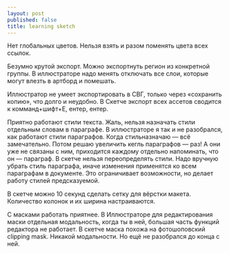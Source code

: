 ```yaml
---
layout: post
published: false
title: learning sketch
---
```

Нет глобальных цветов. Нельзя взять и разом поменять цвета всех ссылок.

Безумно крутой экспорт. Можно экспортнуть регион из конкретной группы. В иллюстраторе надо менять отключать все слои, которые могут влезть в артборд и помешать.

Иллюстратор не умеет экспортировать в СВГ, только через «сохранить копию», что долго и неудобно. В Скетче экспорт всех ассетов сводится к комманд+шифт+E, ентер, ентер.

Приятно работают стили текста. Жаль, нельзя назначать стили отдельным словам в параграфе. В иллюстраторе я так и не разобрался, как работают стили параграфов. Когда стильназначаю — всё замечательно. Потом решаю увеличить кегль параграфов — раз! А они уже не связаны с ним, приходится каждому отдельно напоминать, что он — параграф. В скетче нельзя переопределять стили. Надо вручную убрать стиль параграфа, иначе изменения применятся ко всем параграфам в документе. Это ограничивает возможности, но делает работу стилей предсказуемой.

В скетче можно 10 секунд сделать сетку для вёрстки макета. Количество колонок и их ширина настраиваются.

С масками работать приятнее. В Иллюстраторе для редактирования маски отдельная модальность, когда ты в ней, большая часть функций редактора не работает. В скетче маска похожа на фотошоповский clipping mask. Никакой модальности. Но ещё не разобрался до конца с ней.